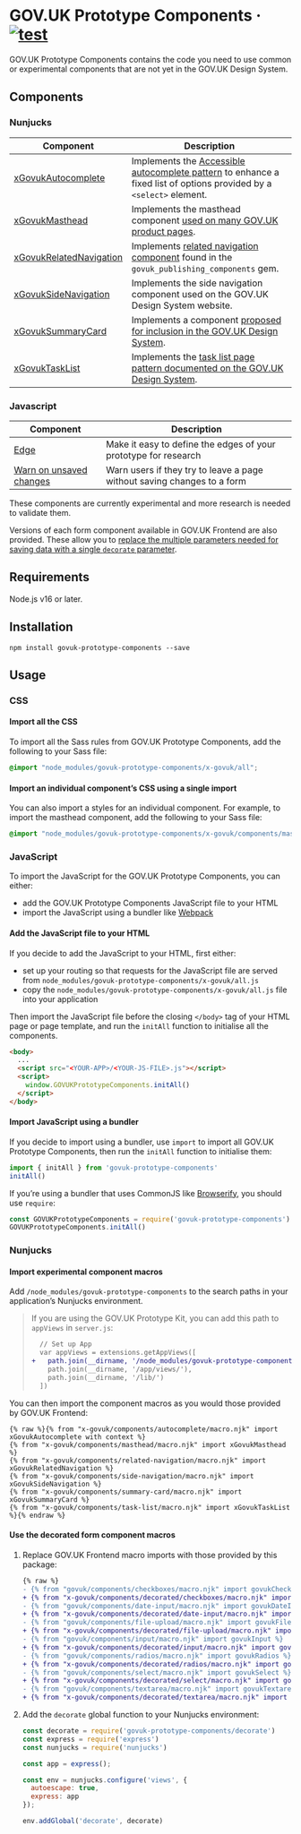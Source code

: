 # GOV.UK Prototype Components · [![test](https://github.com/x-govuk/govuk-prototype-components/actions/workflows/test.yml/badge.svg)](https://github.com/x-govuk/govuk-prototype-components/actions/workflows/test.yml)

GOV.UK Prototype Components contains the code you need to use common or experimental components that are not yet in the GOV.UK Design System.

## Components

### Nunjucks

| Component | Description |
| - | - |
| [xGovukAutocomplete](https://x-govuk.github.io/govuk-prototype-components/autocomplete/) | Implements the [Accessible autocomplete pattern](https://github.com/alphagov/accessible-autocomplete) to enhance a fixed list of options provided by a `<select>` element. |
| [xGovukMasthead](https://x-govuk.github.io/govuk-prototype-components/masthead/) | Implements the masthead component [used on many GOV.UK product pages](https://github.com/alphagov/product-page-example). |
| [xGovukRelatedNavigation](https://x-govuk.github.io/govuk-prototype-components/related-navigation/) | Implements [related navigation component](https://components.publishing.service.gov.uk/component-guide/related_navigation) found in the `govuk_publishing_components` gem. |
| [xGovukSideNavigation](https://x-govuk.github.io/govuk-prototype-components/side-navigation/) | Implements the side navigation component used on the GOV.UK Design System website. |
| [xGovukSummaryCard](https://x-govuk.github.io/govuk-prototype-components/summary-card/) | Implements a component [proposed for inclusion in the GOV.UK Design System](https://github.com/alphagov/govuk-design-system-backlog/issues/210). |
| [xGovukTaskList](https://x-govuk.github.io/govuk-prototype-components/task-list/) | Implements the [task list page pattern documented on the GOV.UK Design System](https://design-system.service.gov.uk/patterns/task-list-pages/). |

### Javascript

| Component | Description |
| - | - |
| [Edge](https://x-govuk.github.io/govuk-prototype-components/edge/) | Make it easy to define the edges of your prototype for research |
| [Warn on unsaved changes](https://x-govuk.github.io/govuk-prototype-components/warn-on-unsaved-changes/) | Warn users if they try to leave a page without saving changes to a form |

These components are currently experimental and more research is needed to validate them.

Versions of each form component available in GOV.UK Frontend are also provided. These allow you to [replace the multiple parameters needed for saving data with a single `decorate` parameter](https://x-govuk.github.io/govuk-prototype-rig/using-data/form-components/).

## Requirements

Node.js v16 or later.

## Installation

```shell
npm install govuk-prototype-components --save
```

## Usage

### CSS

#### Import all the CSS

To import all the Sass rules from GOV.UK Prototype Components, add the following to your Sass file:

```scss
@import "node_modules/govuk-prototype-components/x-govuk/all";
```

#### Import an individual component’s CSS using a single import

You can also import a styles for an individual component. For example, to import the masthead component, add the following to your Sass file:

```scss
@import "node_modules/govuk-prototype-components/x-govuk/components/masthead/masthead";
```

### JavaScript

To import the JavaScript for the GOV.UK Prototype Components, you can either:

* add the GOV.UK Prototype Components JavaScript file to your HTML
* import the JavaScript using a bundler like [Webpack](https://webpack.js.org/)

#### Add the JavaScript file to your HTML

If you decide to add the JavaScript to your HTML, first either:

* set up your routing so that requests for the JavaScript file are served from `node_modules/govuk-prototype-components/x-govuk/all.js`
* copy the `node_modules/govuk-prototype-components/x-govuk/all.js` file into your application

Then import the JavaScript file before the closing `</body>` tag of your HTML page or page template, and run the `initAll` function to initialise all the components.

```html
<body>
  ...
  <script src="<YOUR-APP>/<YOUR-JS-FILE>.js"></script>
  <script>
    window.GOVUKPrototypeComponents.initAll()
  </script>
</body>
```

#### Import JavaScript using a bundler

If you decide to import using a bundler, use `import` to import all GOV.UK Prototype Components, then run the `initAll` function to initialise them:

```js
import { initAll } from 'govuk-prototype-components'
initAll()
```

If you’re using a bundler that uses CommonJS like [Browserify](http://browserify.org/), you should use `require`:

```js
const GOVUKPrototypeComponents = require('govuk-prototype-components')
GOVUKPrototypeComponents.initAll()
```

### Nunjucks

#### Import experimental component macros

Add `/node_modules/govuk-prototype-components` to the search paths in your application’s Nunjucks environment.

> If you are using the GOV.UK Prototype Kit, you can add this path to `appViews` in `server.js`:
>
> ```diff
>   // Set up App
>   var appViews = extensions.getAppViews([
> +   path.join(__dirname, '/node_modules/govuk-prototype-components'),
>     path.join(__dirname, '/app/views/'),
>     path.join(__dirname, '/lib/')
>   ])
> ```

You can then import the component macros as you would those provided by GOV.UK Frontend:

```njk
{% raw %}{% from "x-govuk/components/autocomplete/macro.njk" import xGovukAutocomplete with context %}
{% from "x-govuk/components/masthead/macro.njk" import xGovukMasthead %}
{% from "x-govuk/components/related-navigation/macro.njk" import xGovukRelatedNavigation %}
{% from "x-govuk/components/side-navigation/macro.njk" import xGovukSideNavigation %}
{% from "x-govuk/components/summary-card/macro.njk" import xGovukSummaryCard %}
{% from "x-govuk/components/task-list/macro.njk" import xGovukTaskList %}{% endraw %}
```

#### Use the decorated form component macros

1. Replace GOV.UK Frontend macro imports with those provided by this package:

    ```diff
    {% raw %}
    - {% from "govuk/components/checkboxes/macro.njk" import govukCheckboxes %}
    + {% from "x-govuk/components/decorated/checkboxes/macro.njk" import govukCheckboxes with context %}
    - {% from "govuk/components/date-input/macro.njk" import govukDateInput %}
    + {% from "x-govuk/components/decorated/date-input/macro.njk" import govukDateInput with context %}
    - {% from "govuk/components/file-upload/macro.njk" import govukFileUpload %}
    + {% from "x-govuk/components/decorated/file-upload/macro.njk" import govukFileUpload with context %}
    - {% from "govuk/components/input/macro.njk" import govukInput %}
    + {% from "x-govuk/components/decorated/input/macro.njk" import govukInput with context %}
    - {% from "govuk/components/radios/macro.njk" import govukRadios %}
    + {% from "x-govuk/components/decorated/radios/macro.njk" import govukRadios with context %}
    - {% from "govuk/components/select/macro.njk" import govukSelect %}
    + {% from "x-govuk/components/decorated/select/macro.njk" import govukSelect with context %}
    - {% from "govuk/components/textarea/macro.njk" import govukTextarea %}
    + {% from "x-govuk/components/decorated/textarea/macro.njk" import govukTextarea with context %}{% endraw %}
    ```

2. Add the `decorate` global function to your Nunjucks environment:

    ```js
    const decorate = require('govuk-prototype-components/decorate')
    const express = require('express')
    const nunjucks = require('nunjucks')

    const app = express();

    const env = nunjucks.configure('views', {
      autoescape: true,
      express: app
    });

    env.addGlobal('decorate', decorate)
    ```
